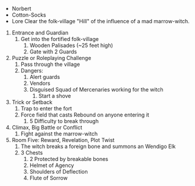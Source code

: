- Norbert
- Cotton-Socks
- Lore
Clear the folk-village "Hill" of the influence of a mad marrow-witch.
1. Entrance and Guardian
	1. Get into the fortified folk-village
		1. Wooden Palisades (~25 feet high)
		2. Gate with 2 Guards
2. Puzzle or Roleplaying Challenge
	1. Pass through the village
	2. Dangers:
		1. Alert guards
		2. Vendors
		3. Disguised Squad of Mercenaries working for the witch
			1. Start a shove
3. Trick or Setback
	1. Trap to enter the fort
	2. Force field that casts Rebound on anyone entering it
		1. 5 Difficulty to break through
4. Climax, Big Battle or Conflict
	1. Fight against the marrow-witch
5. Room Five: Reward, Revelation, Plot Twist
	1. The witch breaks a foreign bone and summons an Wendigo Elk
	2. 3 Chests
		1. 2 Protected by breakable bones
		2. Helmet of Agency
		3. Shoulders of Deflection
		4. Flute of Sorrow